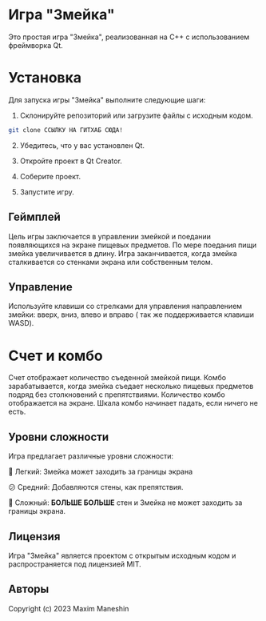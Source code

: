 # Игра "Змейка"

Это простая игра "Змейка", реализованная на C++ с использованием фреймворка Qt.

# Установка

Для запуска игры "Змейка" выполните следующие шаги:

1. Склонируйте репозиторий или загрузите файлы с исходным кодом.

```bash
git clone ССЫЛКУ НА ГИТХАБ СЮДА!
```

2. Убедитесь, что у вас установлен Qt.

3. Откройте проект в Qt Creator.

4. Соберите проект.

5. Запустите игру.

## Геймплей

Цель игры заключается в управлении змейкой и поедании появляющихся на экране пищевых предметов. По мере поедания пищи змейка увеличивается в длину. Игра заканчивается, когда змейка сталкивается со стенками экрана или собственным телом.

## Управление

Используйте клавиши со стрелками для управления направлением змейки: вверх, вниз, влево и вправо ( так же поддерживается клавиши WASD).

# Счет и комбо

Счет отображает количество съеденной змейкой пищи.
Комбо зарабатывается, когда змейка съедает несколько пищевых предметов подряд без столкновений с препятствиями. Количество комбо отображается на экране.
Шкала комбо начинает падать, если ничего не есть.

## Уровни сложности

Игра предлагает различные уровни сложности:

🙂 Легкий: Змейка может заходить за границы экрана

😕 Средний: Добавляются стены, как препятствия.

👿 Сложный: **БОЛЬШЕ БОЛЬШЕ** стен и Змейка не может заходить за границы экрана. 


## Лицензия

Игра "Змейка" является проектом с открытым исходным кодом и распространяется под лицензией MIT.

## Авторы

Copyright (c) 2023 Maxim Maneshin